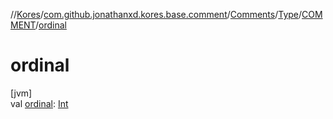 //[Kores](../../../../../index.md)/[com.github.jonathanxd.kores.base.comment](../../../index.md)/[Comments](../../index.md)/[Type](../index.md)/[COMMENT](index.md)/[ordinal](ordinal.md)

# ordinal

[jvm]\
val [ordinal](ordinal.md): [Int](https://kotlinlang.org/api/latest/jvm/stdlib/kotlin/-int/index.html)

